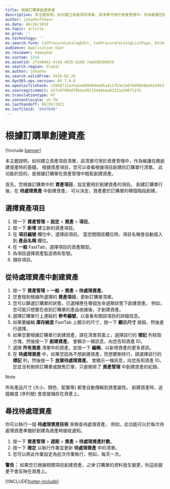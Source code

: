 ```yaml
---
title: 根據訂購單創建資產
description: 本主題說明，如何建立資產項目清單，該清單可用於資產管理中，作為維護任務創建資產時的基礎。
author: johanhoffmann
ms.date: 06/26/2019
ms.topic: article
ms.prod: ''
ms.technology: ''
ms.search.form: CatProcureCatalogEdit, CatProcureCatalogListPage, EntAssetObjectItem, EntAssetPendingAssets
audience: Application User
ms.reviewer: kamaybac
ms.custom: 2214
ms.assetid: 2f3e0441-414d-402b-b28b-7ab0d650d658
ms.search.region: Global
ms.author: johanho
ms.search.validFrom: 2016-02-28
ms.dyn365.ops.version: AX 7.0.0
ms.openlocfilehash: c5068712a7ea1e0d940d4a05a411fb3e1b6f6d9bb9be924d5375b16676561ea1
ms.sourcegitcommit: 42fe9790ddf0bdad911544deaa82123a396712fb
ms.translationtype: HT
ms.contentlocale: zh-TW
ms.lasthandoff: 08/05/2021
ms.locfileid: "8447048"
---
```

# <a name="create-assets-based-on-purchase-orders"></a>根據訂購單創建資產

[!include [banner](../../includes/banner.md)]

 

本主題說明，如何建立資產項目清單，該清單可用於資產管理中，作為維護任務創建資產時的基礎。 根據資產項目，您可以查看根據項目創建的訂購單行清單。 此功能的目的，是根據訂購單在資產管理中輕鬆創建資產。

首先，您根據訂購單中的 **資產項目**，設定要用於創建資產的項目。 創建訂購單行後，在 **待處理資產** 中創建資產。 可以決定，資產要於訂購單的哪個階段創建。


## <a name="select-asset-items"></a>選擇資產項目

1. 按一下 **資產管理** > **設定** > **資產** > **項目**。
2. 按一下 **新增** 建立新的資產項目。
3. 在 **項目編號** 欄位中，選擇該項目。 當您關閉該欄位時，項目名稱會自動插入到 **產品名稱** 欄位。
4. 在 **一般** FastTab，選擇項目的資產類型。
5. 為項目選擇資產製造商和型號。
6. 儲存項目。


## <a name="create-assets-from-pending-assets"></a>從待處理資產中創建資產

1. 按一下 **資產管理** > **一般** > **資產** > **待處理資產**。
2. 您會按到根據所選擇的 **資產項目**，更新訂購單清單。
3. 您可以篩選訂購單的狀態，已選擇應在哪個生命週期狀態下創建資產。 例如，您可能只想要在收到訂購單的產品收據後，才創建資產。
4. 選擇訂購單行上連結的 **參考編號**，以查看有關該項目的詳細信息。
5. 如果要編輯 **庫存維度** FastTab 上顯示的尺寸，按一下 **顯示尺寸** 按鈕，然後進行選擇。
6. 如果您要根據訂購單行創建資產，請在清單頁面上，選擇該行的 **標記** 列核取方塊，然後按一下 **創建資產**。 會顯示一條訊息，向您告知資產 ID。
7. 選擇 **所有資產** 清單中的資產，並按一下 **編輯**，以新增資產的更多資訊。
8. 在 **待處理資產** 中，如果您因為不想創建資產，而想要刪除行，請選擇該行的 **標記** 列，然後按一下 **放棄待處理資產**。 會顯示一條訊息，向您告知資產 ID。 您並沒有刪除訂購單或銷售訂單，只是刪除了 **資產管理** 中創建資產的紀錄。

>[!NOTE]
>所有產品尺寸 (大小、顏色、配置等) 都會自動傳輸到資產屬性。 創建資產時，追蹤維度 (序列號) 會直接儲存在資產上。


## <a name="find-pending-assets"></a>尋找待處理資產

你可以執行一個 **待處理資產技術** 來檢查待處理資產。 例如，此功能可以於每次待處理資產準備好創建為資產時接收通知。

1. 按一下 **資產管理** > **週期** > **資產** > **待處理資產計數**。
2. 按一下 **確定** 以執行作業並更新 **待處理資產** 中的清單。
3. 您可以將此作業設定為批次作業執行，例如，每天一次。

**警告：** 如果您已根據相關項目創建資產，*之後* 訂購單的資料發生變更，則這些變更不會反映在資產上。


[!INCLUDE[footer-include](../../../includes/footer-banner.md)]